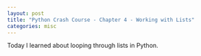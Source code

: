 ```yaml
---
layout: post
title: "Python Crash Course - Chapter 4 - Working with Lists"
categories: misc
---
```


Today I learned about looping through lists in Python.